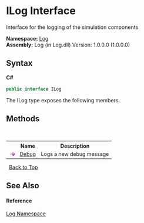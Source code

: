 # ILog Interface
 

Interface for the logging of the simulation components

**Namespace:**&nbsp;<a href="dee26f75-6e1d-a9d2-faf0-34f2c2e88dae">Log</a><br />**Assembly:**&nbsp;Log (in Log.dll) Version: 1.0.0.0 (1.0.0.0)

## Syntax

**C#**<br />
``` C#
public interface ILog
```

The ILog type exposes the following members.


## Methods
&nbsp;<table><tr><th></th><th>Name</th><th>Description</th></tr><tr><td>![Public method](media/pubmethod.gif "Public method")</td><td><a href="8763553a-8090-553c-aa8c-646f2daec146">Debug</a></td><td>
Logs a new debug message</td></tr></table>&nbsp;
<a href="#ilog-interface">Back to Top</a>

## See Also


#### Reference
<a href="dee26f75-6e1d-a9d2-faf0-34f2c2e88dae">Log Namespace</a><br />